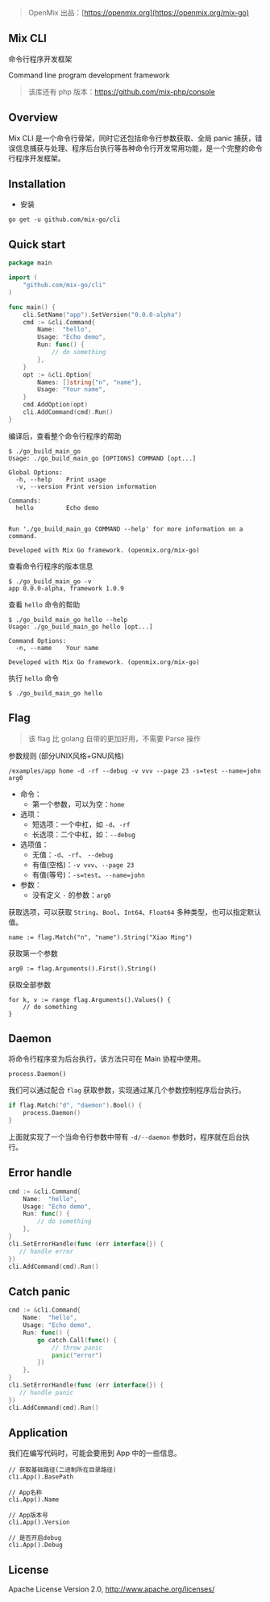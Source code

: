 > OpenMix 出品：[https://openmix.org](https://openmix.org/mix-go)

## Mix CLI

命令行程序开发框架

Command line program development framework

> 该库还有 php 版本：https://github.com/mix-php/console

## Overview

Mix CLI 是一个命令行骨架，同时它还包括命令行参数获取、全局 panic 捕获，错误信息捕获与处理、程序后台执行等各种命令行开发常用功能，是一个完整的命令行程序开发框架。

## Installation

- 安装

```
go get -u github.com/mix-go/cli
```

## Quick start

```go
package main

import (
    "github.com/mix-go/cli"
)

func main() {
    cli.SetName("app").SetVersion("0.0.0-alpha")
    cmd := &cli.Command{
        Name:  "hello",
        Usage: "Echo demo",
        Run: func() {
            // do something
        },
    }
    opt := &cli.Option{
        Names: []string{"n", "name"},
        Usage: "Your name",
    }
    cmd.AddOption(opt)
    cli.AddCommand(cmd).Run()
}
```

编译后，查看整个命令行程序的帮助

```
$ ./go_build_main_go 
Usage: ./go_build_main_go [OPTIONS] COMMAND [opt...]

Global Options:
  -h, --help    Print usage
  -v, --version Print version information

Commands:
  hello         Echo demo


Run './go_build_main_go COMMAND --help' for more information on a command.

Developed with Mix Go framework. (openmix.org/mix-go)
```

查看命令行程序的版本信息

```
$ ./go_build_main_go -v
app 0.0.0-alpha, framework 1.0.9
```

查看 `hello` 命令的帮助

```
$ ./go_build_main_go hello --help
Usage: ./go_build_main_go hello [opt...]

Command Options:
  -n, --name    Your name

Developed with Mix Go framework. (openmix.org/mix-go)
```

执行 `hello` 命令

```
$ ./go_build_main_go hello 
```

## Flag 

> 该 flag 比 golang 自带的更加好用，不需要 Parse 操作

参数规则 (部分UNIX风格+GNU风格)

```
/examples/app home -d -rf --debug -v vvv --page 23 -s=test --name=john arg0
```
- 命令：
    - 第一个参数，可以为空：`home`
- 选项：
    - 短选项：一个中杠，如 `-d`、`-rf`
    - 长选项：二个中杠，如：`--debug`
- 选项值：
    - 无值：`-d`、`-rf`、 `--debug`
    - 有值(空格)：`-v vvv`、`--page 23`
    - 有值(等号)：`-s=test`、`--name=john`
- 参数：
    - 没有定义 `-` 的参数：`arg0`

获取选项，可以获取 `String`、`Bool`、`Int64`、`Float64` 多种类型，也可以指定默认值。

```
name := flag.Match("n", "name").String("Xiao Ming")
```

获取第一个参数

```
arg0 := flag.Arguments().First().String()
```

获取全部参数

```
for k, v := range flag.Arguments().Values() {
    // do something
}
```

## Daemon

将命令行程序变为后台执行，该方法只可在 Main 协程中使用。

```
process.Daemon()
```

我们可以通过配合 `flag` 获取参数，实现通过某几个参数控制程序后台执行。

```go
if flag.Match("d", "daemon").Bool() {
    process.Daemon()
}
```

上面就实现了一个当命令行参数中带有 `-d/--daemon` 参数时，程序就在后台执行。

## Error handle

```go
cmd := &cli.Command{
    Name:  "hello",
    Usage: "Echo demo",
    Run: func() {
        // do something
    },
}
cli.SetErrorHandle(func (err interface{}) {
   // handle error
})
cli.AddCommand(cmd).Run()
```

## Catch panic

```go
cmd := &cli.Command{
    Name:  "hello",
    Usage: "Echo demo",
    Run: func() {
        go catch.Call(func() {
            // throw panic
            panic("error")
        })
    },
}
cli.SetErrorHandle(func (err interface{}) {
   // handle panic
})
cli.AddCommand(cmd).Run()
```

## Application

我们在编写代码时，可能会要用到 App 中的一些信息。

```
// 获取基础路径(二进制所在目录路径)
cli.App().BasePath

// App名称
cli.App().Name

// App版本号
cli.App().Version

// 是否开启debug
cli.App().Debug
```

## License

Apache License Version 2.0, http://www.apache.org/licenses/
